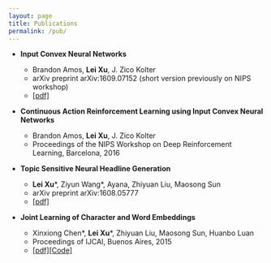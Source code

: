 ```yaml
---
layout: page
title: Publications
permalink: /pub/
---
```


- **Input Convex Neural Networks**
	- Brandon Amos, **Lei Xu**, J. Zico Kolter
	- arXiv preprint arXiv:1609.07152 (short version previously on NIPS workshop)
	- [\[pdf\]](https://arxiv.org/pdf/1609.07152.pdf)

- **Continuous Action Reinforcement Learning using Input Convex Neural Networks**
	- Brandon Amos, **Lei Xu**, J. Zico Kolter
	- Proceedings of the NIPS Workshop on Deep Reinforcement Learning, Barcelona, 2016

- **Topic Sensitive Neural Headline Generation**
	- **Lei Xu**\*, Ziyun Wang*, Ayana, Zhiyuan Liu, Maosong Sun
	- arXiv preprint arXiv:1608.05777
	- [\[pdf\]](https://arxiv.org/pdf/1608.05777.pdf)
	
- **Joint Learning of Character and Word Embeddings**
	- Xinxiong Chen\*, **Lei Xu**\*, Zhiyuan Liu, Maosong Sun, Huanbo Luan
	- Proceedings of IJCAI, Buenos Aires, 2015
	- [\[pdf\]](http://www.thunlp.org/~lzy/publications/ijcai2015_character.pdf)[\[Code\]](https://github.com/Leonard-Xu/CWE)